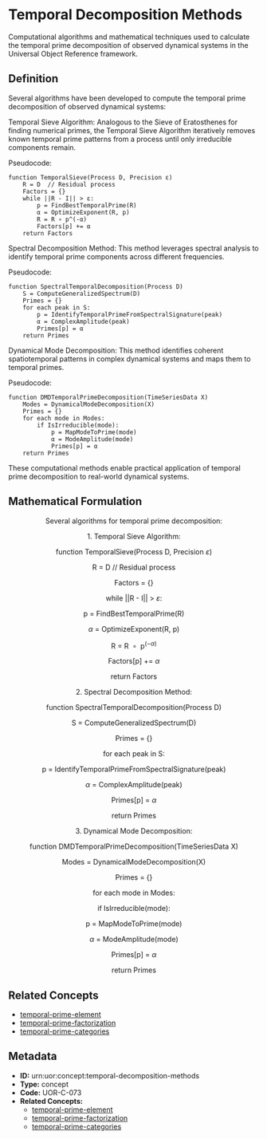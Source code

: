 # Temporal Decomposition Methods

Computational algorithms and mathematical techniques used to calculate the temporal prime decomposition of observed dynamical systems in the Universal Object Reference framework.

## Definition

Several algorithms have been developed to compute the temporal prime decomposition of observed dynamical systems:

Temporal Sieve Algorithm: Analogous to the Sieve of Eratosthenes for finding numerical primes, the Temporal Sieve Algorithm iteratively removes known temporal prime patterns from a process until only irreducible components remain.

Pseudocode:
```
function TemporalSieve(Process D, Precision ε)
    R = D  // Residual process
    Factors = {}
    while ||R - I|| > ε:
        p = FindBestTemporalPrime(R)
        α = OptimizeExponent(R, p)
        R = R ∘ p^(-α)
        Factors[p] += α
    return Factors
```

Spectral Decomposition Method: This method leverages spectral analysis to identify temporal prime components across different frequencies.

Pseudocode:
```
function SpectralTemporalDecomposition(Process D)
    S = ComputeGeneralizedSpectrum(D)
    Primes = {}
    for each peak in S:
        p = IdentifyTemporalPrimeFromSpectralSignature(peak)
        α = ComplexAmplitude(peak)
        Primes[p] = α
    return Primes
```

Dynamical Mode Decomposition: This method identifies coherent spatiotemporal patterns in complex dynamical systems and maps them to temporal primes.

Pseudocode:
```
function DMDTemporalPrimeDecomposition(TimeSeriesData X)
    Modes = DynamicalModeDecomposition(X)
    Primes = {}
    for each mode in Modes:
        if IsIrreducible(mode):
            p = MapModeToPrime(mode)
            α = ModeAmplitude(mode)
            Primes[p] = α
    return Primes
```

These computational methods enable practical application of temporal prime decomposition to real-world dynamical systems.

## Mathematical Formulation

$$
\text{Several algorithms for temporal prime decomposition:}
$$

$$
\text{1. Temporal Sieve Algorithm:}
$$

$$
\text{   function TemporalSieve(Process D, Precision } \varepsilon \text{)}
$$

$$
\text{       R = D  // Residual process}
$$

$$
\text{       Factors = \{\}}
$$

$$
\text{       while ||R - I|| > } \varepsilon \text{:}
$$

$$
\text{           p = FindBestTemporalPrime(R)}
$$

$$
\text{           } \alpha \text{ = OptimizeExponent(R, p)}
$$

$$
\text{           R = R } \circ \text{ p}^{(-\alpha)}
$$

$$
\text{           Factors[p] += } \alpha
$$

$$
\text{       return Factors}
$$

$$
\text{2. Spectral Decomposition Method:}
$$

$$
\text{   function SpectralTemporalDecomposition(Process D)}
$$

$$
\text{       S = ComputeGeneralizedSpectrum(D)}
$$

$$
\text{       Primes = \{\}}
$$

$$
\text{       for each peak in S:}
$$

$$
\text{           p = IdentifyTemporalPrimeFromSpectralSignature(peak)}
$$

$$
\text{           } \alpha \text{ = ComplexAmplitude(peak)}
$$

$$
\text{           Primes[p] = } \alpha
$$

$$
\text{       return Primes}
$$

$$
\text{3. Dynamical Mode Decomposition:}
$$

$$
\text{   function DMDTemporalPrimeDecomposition(TimeSeriesData X)}
$$

$$
\text{       Modes = DynamicalModeDecomposition(X)}
$$

$$
\text{       Primes = \{\}}
$$

$$
\text{       for each mode in Modes:}
$$

$$
\text{           if IsIrreducible(mode):}
$$

$$
\text{               p = MapModeToPrime(mode)}
$$

$$
\text{               } \alpha \text{ = ModeAmplitude(mode)}
$$

$$
\text{               Primes[p] = } \alpha
$$

$$
\text{       return Primes}
$$

## Related Concepts

- [temporal-prime-element](./temporal-prime-element.md)
- [temporal-prime-factorization](./temporal-prime-factorization.md)
- [temporal-prime-categories](./temporal-prime-categories.md)

## Metadata

- **ID:** urn:uor:concept:temporal-decomposition-methods
- **Type:** concept
- **Code:** UOR-C-073
- **Related Concepts:**
  - [temporal-prime-element](./temporal-prime-element.md)
  - [temporal-prime-factorization](./temporal-prime-factorization.md)
  - [temporal-prime-categories](./temporal-prime-categories.md)
